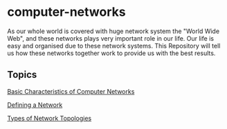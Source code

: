 # computer-networks
As our whole world is covered with huge network system the "World Wide Web", and these networks plays very important role in our life. Our life is easy and organised due to these network systems. This Repository will tell us how these networks together work to provide us with the best results. 

## Topics
[Basic Characteristics of Computer Networks](https://github.com/harshrajbedi/computer-networks/blob/main/Resources/1.%20characteristics-of-computer-network.md) 

[Defining a Network](https://github.com/harshrajbedi/computer-networks/blob/main/Resources/2.%20defining-a-network.md)

[Types of Network Topologies](https://github.com/harshrajbedi/computer-networks/blob/main/Resources/3.%20network-topologies.md)


